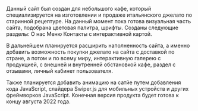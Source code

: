 Данный сайт был создан для небольшого кафе, который специализируется на изготовлении и продаже итальянского джелато по старинной рецептуре.
На данный момент пока готова визуальная часть сайта, подобрана цветовая палитра, шрифты.
Созданы следующие разделы:
О нас
Меню
Контакты с интерактивной картой.

В дальнейшем планируется расширить наполненность сайта, 
а именно добавить возможность покупки джелато на сайта с доставкой по стране, а потом и по всему миру,
интерактивную галерею с продукцией, с внешней и внутренней обстановкой кафе, 
раздел с отзывами,
личный кабинет пользователя.

Также планируется добавить анимацию на сатйе путем добавления кода JavaScript, слайдера Swiper.js для мобильных устройств и других фреймворков JavaScript.
Конечная версия продукта будет готова к концу августа 2022 года.

